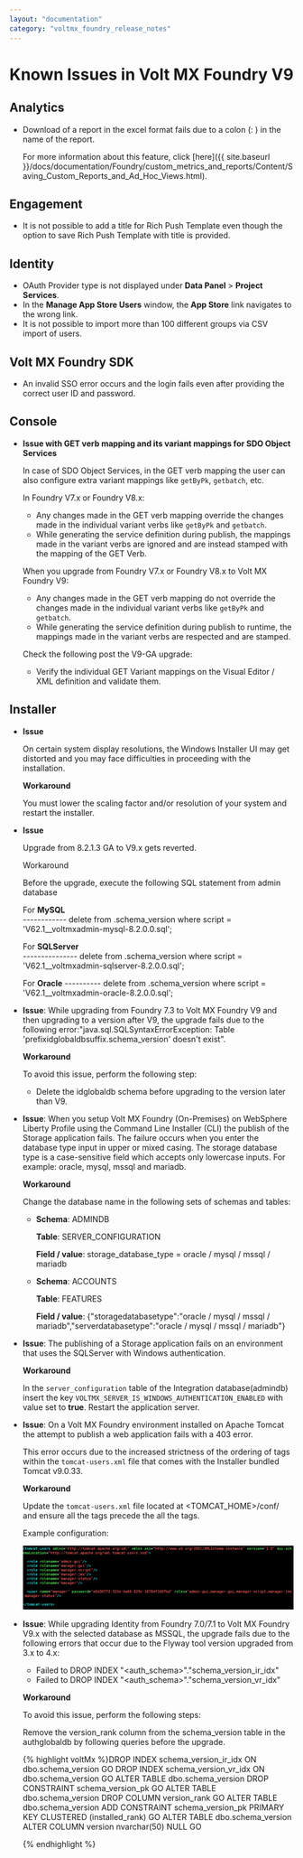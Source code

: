 ```yaml
---
layout: "documentation"
category: "voltmx_foundry_release_notes"
---
```

                           

Known Issues in Volt MX Foundry V9
=================================

Analytics
---------

*   Download of a report in the excel format fails due to a colon (: ) in the name of the report.
    
    For more information about this feature, click [here]({{ site.baseurl }}/docs/documentation/Foundry/custom_metrics_and_reports/Content/Saving_Custom_Reports_and_Ad_Hoc_Views.html).
    

Engagement
----------

*   It is not possible to add a title for Rich Push Template even though the option to save Rich Push Template with title is provided.

Identity
--------

*   OAuth Provider type is not displayed under **Data Panel** > **Project Services**.
*   In the **Manage App Store Users** window, the **App Store** link navigates to the wrong link.
*   It is not possible to import more than 100 different groups via CSV import of users.

Volt MX  Foundry SDK
------------------

*   An invalid SSO error occurs and the login fails even after providing the correct user ID and password.

Console
-------

*   **Issue with GET verb mapping and its variant mappings for SDO Object Services**
    
    In case of SDO Object Services, in the GET verb mapping the user can also configure extra variant mappings like `getByPk`, `getbatch`, etc.
    
    In Foundry V7.x or Foundry V8.x:
    
    *   Any changes made in the GET verb mapping override the changes made in the individual variant verbs like `getByPk` and `getbatch`.
    *   While generating the service definition during publish, the mappings made in the variant verbs are ignored and are instead stamped with the mapping of the GET Verb.
    
    When you upgrade from Foundry V7.x or Foundry V8.x to Volt MX Foundry V9:
    
    *   Any changes made in the GET verb mapping do not override the changes made in the individual variant verbs like `getByPk` and `getbatch`.
    *   While generating the service definition during publish to runtime, the mappings made in the variant verbs are respected and are stamped.
    
    Check the following post the V9-GA upgrade:
    
    *   Verify the individual GET Variant mappings on the Visual Editor / XML definition and validate them.
    

Installer
---------

*   **Issue**
    
    On certain system display resolutions, the Windows Installer UI may get distorted and you may face difficulties in proceeding with the installation.
    
    **Workaround**
    
    You must lower the scaling factor and/or resolution of your system and restart the installer.
    

*   **Issue**
    
    Upgrade from 8.2.1.3 GA to V9.x gets reverted.
    
    Workaround
    
    Before the upgrade, execute the following SQL statement from admin database
    
    For **MySQL**  
    \------------ delete from <admindb>.schema\_version where script = 'V62.1\_\_voltmxadmin-mysql-8.2.0.0.sql';  
      
    For **SQLServer**  
    \--------------- delete from <admindb>.schema\_version where script = 'V62.1\_\_voltmxadmin-sqlserver-8.2.0.0.sql';  
      
    For **Oracle** ---------- delete from <admindb>.schema\_version where script = 'V62.1\_\_voltmxadmin-oracle-8.2.0.0.sql';  
    

*   **Issue**: While upgrading from Foundry 7.3 to Volt MX Foundry V9 and then upgrading to a version after V9, the upgrade fails due to the following error:"java.sql.SQLSyntaxErrorException: Table 'prefixidglobaldbsuffix.schema\_version' doesn't exist".
    
    **Workaround**
    
    To avoid this issue, perform the following step:
    
    *   Delete the idglobaldb schema before upgrading to the version later than V9.

*   **Issue**: When you setup Volt MX Foundry (On-Premises) on WebSphere Liberty Profile using the Command Line Installer (CLI) the publish of the Storage application fails. The failure occurs when you enter the database type input in upper or mixed casing. The storage database type is a case-sensitive field which accepts only lowercase inputs. For example: oracle, mysql, mssql and mariadb.
    
    **Workaround**
    
    Change the database name in the following sets of schemas and tables:
    
    *   **Schema**: ADMINDB
        
        **Table**: SERVER\_CONFIGURATION
        
        **Field / value**: storage\_database\_type = oracle / mysql / mssql / mariadb
        
    *   **Schema**: ACCOUNTS
        
        **Table**: FEATURES
        
        **Field / value**: {"storagedatabasetype":"oracle / mysql / mssql / mariadb","serverdatabasetype":"oracle / mysql / mssql / mariadb"}
        

*   **Issue**: The publishing of a Storage application fails on an environment that uses the SQLServer with Windows authentication.
    
    **Workaround**
    
    In the `server_configuration` table of the Integration database(admindb) insert the key `VOLTMX_SERVER_IS_WINDOWS_AUTHENTICATION_ENABLED` with value set to **true**. Restart the application server.
    

*   **Issue**: On a Volt MX Foundry environment installed on Apache Tomcat the attempt to publish a web application fails with a 403 error.
    
    This error occurs due to the increased strictness of the ordering of tags within the `tomcat-users.xml` file that comes with the Installer bundled Tomcat v9.0.33.
    
    **Workaround**
    
    Update the `tomcat-users.xml` file located at <TOMCAT\_HOME>/conf/ and ensure all the **<role>** tags precede the all the **<user>** tags.
    
    Example configuration:
    
    ![](Resources/Images/tomcaterror.png)
    

*   **Issue**: While upgrading Identity from Foundry 7.0/7.1 to Volt MX Foundry V9.x with the selected database as MSSQL, the upgrade fails due to the following errors that occur due to the Flyway tool version upgraded from 3.x to 4.x:
    
    *   Failed to DROP INDEX "<auth\_schema>"."schema\_version\_ir\_idx"
    *   Failed to DROP INDEX "<auth\_schema>"."schema\_version\_vr\_idx"
    
    **Workaround**
    
    To avoid this issue, perform the following steps:
    
    Remove the version\_rank column from the schema\_version table in the authglobaldb by following queries before the upgrade.
    
    {% highlight voltMx %}DROP INDEX schema_version_ir_idx ON dbo.schema_version
    GO
    DROP INDEX schema_version_vr_idx ON dbo.schema_version
    GO
    ALTER TABLE dbo.schema_version DROP CONSTRAINT schema_version_pk
    GO
    ALTER TABLE dbo.schema_version DROP COLUMN version_rank
    GO
    ALTER TABLE dbo.schema_version ADD CONSTRAINT schema_version_pk PRIMARY KEY CLUSTERED (installed_rank)
    GO
    ALTER TABLE dbo.schema_version ALTER COLUMN version nvarchar(50) NULL
    GO
    
    {% endhighlight %}

